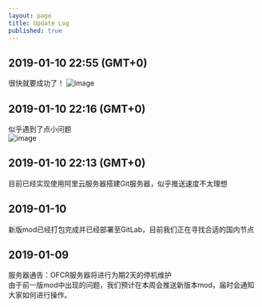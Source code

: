 ```yaml
---
layout: page
title: Update Log
published: true
---  
```

## 2019-01-10 22:55 (GMT+0)  
很快就要成功了！ 
![image](https://i.ibb.co/yVxWSJn/dewf.png)  

## 2019-01-10 22:16 (GMT+0)  
似乎遇到了点小问题  
![image](https://i.ibb.co/52qst8J/error.png)  

## 2019-01-10 22:13 (GMT+0)  
目前已经实现使用阿里云服务器搭建Git服务器，似乎推送速度不太理想  

## 2019-01-10  
新版mod已经打包完成并已经部署至GitLab，目前我们正在寻找合适的国内节点  

## 2019-01-09
服务器通告：OFCR服务器将进行为期2天的停机维护  
由于前一版mod中出现的问题，我们预计在本周会推送新版本mod，届时会通知大家如何进行操作。  